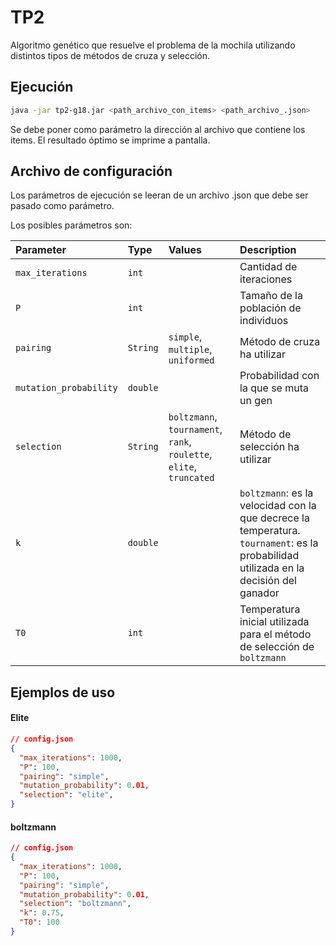 
# TP2
Algoritmo genético que resuelve el problema de la mochila utilizando distintos tipos de métodos de cruza y selección.

## Ejecución
```bash
java -jar tp2-g18.jar <path_archivo_con_items> <path_archivo_.json>
```
Se debe poner como parámetro la dirección al archivo que contiene los items.
El resultado óptimo se imprime a pantalla.

## Archivo de configuración
Los parámetros de ejecución se leeran de un archivo .json que debe ser pasado como parámetro.

Los posibles parámetros son:

| Parameter     | Type     | Values                                        | Description                                                                       |
| :-------------| :------- |:----------------------------------------------|:----------------------------------------------------------------------------------|
| `max_iterations`         | `int` |  | Cantidad de iteraciones                                          |
| `P`       | `int`    |                                               | Tamaño de la población de individuos             |
| `pairing`   | `String` | `simple`, `multiple`, `uniformed`    | Método de cruza ha utilizar |
| `mutation_probability`   | `double` |     | Probabilidad con la que se muta un gen |
| `selection`   | `String` |  `boltzmann`, `tournament`, `rank`, `roulette`, `elite`, `truncated`   | Método de selección ha utilizar |
| `k`   | `double` |     | `boltzmann`: es la velocidad con la que decrece la temperatura. `tournament`: es la probabilidad utilizada en la decisión del ganador |
| `T0`   | `int` |     | Temperatura inicial utilizada para el método de selección de `boltzmann` |


## Ejemplos de uso
#### Elite
```json
// config.json
{
  "max_iterations": 1000,
  "P": 100,
  "pairing": "simple",
  "mutation_probability": 0.01,
  "selection": "elite",
}
```

#### boltzmann
```json
// config.json
{
  "max_iterations": 1000,
  "P": 100,
  "pairing": "simple",
  "mutation_probability": 0.01,
  "selection": "boltzmann",
  "k": 0.75,
  "T0": 100
}
```




